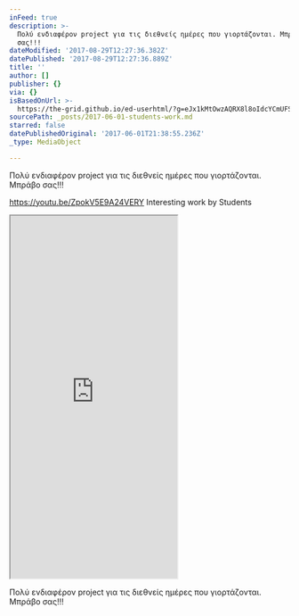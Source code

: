 ```yaml
---
inFeed: true
description: >-
  Πολύ ενδιαφέρον project για τις διεθνείς ημέρες που γιορτάζονται. Μπράβο
  σας!!!
dateModified: '2017-08-29T12:27:36.382Z'
datePublished: '2017-08-29T12:27:36.889Z'
title: ''
author: []
publisher: {}
via: {}
isBasedOnUrl: >-
  https://the-grid.github.io/ed-userhtml/?g=eJx1kMtOwzAQRX8l8oIdcYCmUFSXBYhKCBBISDx2k3jiWLU9YTwhtF9PBSxhd67O5ugufccQscjcGtWLDPlca0ttLh2RC1i2FDXoD_CSoXSsB8aMSUA8JW31UXjdwfXn3cO0frl8T2NzfOvw-WrG9dPmPnbj4_xmu_aH6eStPtMYG7QXWYDFdBAyHgSi4RctBtjGbOqqqlTxXdUQW2Sj9nvyVnqjFvM99-hdL0adzhaqgBBo6sYQcsuIySjhEVURafePmbDZePlbrpb654_VF1RNY0g
sourcePath: _posts/2017-06-01-students-work.md
starred: false
datePublishedOriginal: '2017-06-01T21:38:55.236Z'
_type: MediaObject

---
```

Πολύ ενδιαφέρον project για τις διεθνείς ημέρες που γιορτάζονται. Μπράβο σας!!!

https://youtu.be/ZpokV5E9A24VERY Interesting work by Students

<iframe src="https://the-grid.github.io/ed-userhtml/?g=eJx1kMtOwzAQRX8l8oIdcYCmUFSXBYhKCBBISDx2k3jiWLU9YTwhtF9PBSxhd67O5ugufccQscjcGtWLDPlca0ttLh2RC1i2FDXoD_CSoXSsB8aMSUA8JW31UXjdwfXn3cO0frl8T2NzfOvw-WrG9dPmPnbj4_xmu_aH6eStPtMYG7QXWYDFdBAyHgSi4RctBtjGbOqqqlTxXdUQW2Sj9nvyVnqjFvM99-hdL0adzhaqgBBo6sYQcsuIySjhEVURafePmbDZePlbrpb654_VF1RNY0g" height="650" style=""></iframe>

Πολύ ενδιαφέρον project για τις διεθνείς ημέρες που γιορτάζονται. Μπράβο σας!!!